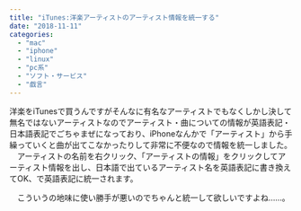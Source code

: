 ```yaml
---
title: "iTunes:洋楽アーティストのアーティスト情報を統一する"
date: "2018-11-11"
categories: 
  - "mac"
  - "iphone"
  - "linux"
  - "pc系"
  - "ソフト・サービス"
  - "戯言"
---
```


洋楽をiTunesで買うんですがそんなに有名なアーティストでもなくしかし決して無名ではないアーティストなのでアーティスト・曲についての情報が英語表記・日本語表記でごちゃまぜになっており、iPhoneなんかで「アーティスト」から手繰っていくと曲が出てこなかったりして非常に不便なので情報を統一しました。 　アーティストの名前を右クリック、「アーティストの情報」をクリックしてアーティスト情報を出し、日本語で出ているアーティスト名を英語表記に書き換えてOK、で英語表記に統一されます。

　こういうの地味に使い勝手が悪いのでちゃんと統一して欲しいですよね……。

